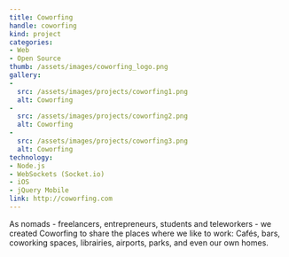 ```yaml
---
title: Coworfing
handle: coworfing
kind: project
categories:
- Web
- Open Source
thumb: /assets/images/coworfing_logo.png
gallery:
-
  src: /assets/images/projects/coworfing1.png
  alt: Coworfing
-
  src: /assets/images/projects/coworfing2.png
  alt: Coworfing
-
  src: /assets/images/projects/coworfing3.png
  alt: Coworfing
technology:
- Node.js
- WebSockets (Socket.io)
- iOS
- jQuery Mobile
link: http://coworfing.com
---
```


As nomads - freelancers, entrepreneurs, students and teleworkers - we created Coworfing to share the places where we like to work: Cafés, bars, coworking spaces, librairies, airports, parks, and even our own homes.
